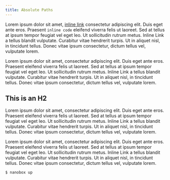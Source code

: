 ```yaml
---
title: Absolute Paths
---
```


Lorem ipsum dolor sit amet, [inline link](http://nanobox.io) consectetur adipiscing elit. Duis eget ante eros. Praesent `inline code` eleifend viverra felis ut laoreet. Sed at tellus at ipsum tempor feugiat vel eget leo. Ut sollicitudin rutrum metus. Inline Link a tellus blandit vulputate. Curabitur vitae hendrerit turpis. Ut in aliquet nisl, in tincidunt tellus. Donec vitae ipsum consectetur, dictum tellus vel, vulputate lorem.

Lorem ipsum dolor sit amet, consectetur adipiscing elit. Duis eget ante eros. Praesent eleifend viverra felis ut laoreet. Sed at tellus at ipsum tempor feugiat vel eget leo. Ut sollicitudin rutrum metus. Inline Link a tellus blandit vulputate. Curabitur vitae hendrerit turpis. Ut in aliquet nisl, in tincidunt tellus. Donec vitae ipsum consectetur, dictum tellus vel, vulputate lorem.

## This is an H2
Lorem ipsum dolor sit amet, consectetur adipiscing elit. Duis eget ante eros. Praesent eleifend viverra felis ut laoreet. Sed at tellus at ipsum tempor feugiat vel eget leo. Ut sollicitudin rutrum metus. Inline Link a tellus blandit vulputate. Curabitur vitae hendrerit turpis. Ut in aliquet nisl, in tincidunt tellus. Donec vitae ipsum consectetur, dictum tellus vel, vulputate lorem.

Lorem ipsum dolor sit amet, consectetur adipiscing elit. Duis eget ante eros. Praesent eleifend viverra felis ut laoreet. Sed at tellus at ipsum tempor feugiat vel eget leo. Ut sollicitudin rutrum metus. Inline Link a tellus blandit vulputate. Curabitur vitae hendrerit turpis. Ut in aliquet nisl, in tincidunt tellus. Donec vitae ipsum consectetur, dictum tellus vel, vulputate lorem.

```bash
$ nanobox up
```